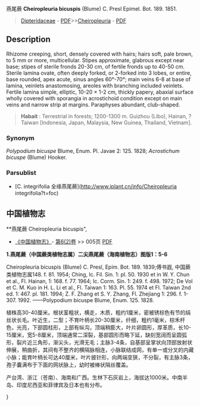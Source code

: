 燕尾蕨 **Cheiropleuria bicuspis** (Blume) C. Presl Epimel. Bot. 189. 1851.

> [Dipteridaceae](http://www.iplant.cn/info/Dipteridaceae?t=foc) - [PDF](http://www.iplant.cn/foc/pdf/Dipteridaceae.pdf)>>[Cheiropleuria](http://www.iplant.cn/info/Cheiropleuria?t=foc) - [PDF](http://www.iplant.cn/foc/pdf/Cheiropleuria.pdf)

## Description

Rhizome creeping, short, densely covered with hairs; hairs soft, pale brown, to 5 mm or more, multicellular. Stipes approximate, glabrous except near base; stipes of sterile fronds 20-30 cm, of fertile fronds up to 40-50 cm. Sterile lamina ovate, often deeply forked, or 2-forked into 3 lobes, or entire, base rounded, apex acute, sinus angles 60°-70°; main veins 6-8 at base of lamina, veinlets anastomosing, areoles with branching included veinlets. Fertile lamina simple, elliptic, 10-20 × 1-2 cm, thickly papery, abaxial surface wholly covered with sporangia in acrostichoid condition except on main veins and narrow strip at margins. Paraphyses abundant, club-shaped.


> **Habait** : 
> Terrestrial in forests; 1200-1300 m. Guizhou (Libo), Hainan, ?Taiwan [Indonesia, Japan, Malaysia, New Guinea, Thailand, Vietnam].

### Synonym
*Polypodium bicuspe* Blume, Enum. Pl. Javae 2: 125. 1828; *Acrostichum bicuspe* (Blume) Hooker.



### Parsublist

* [C.  integrifolia  全缘燕尾蕨](http://www.iplant.cn/info/Cheiropleuria integrifolia?t=foc)

## 中国植物志



**燕尾蕨 Cheiropleuria bicuspis",



* [《中国植物志》](http://www.iplant.cn/frps)- [第6(2)卷](http://www.iplant.cn/frps/vol/6(2)) >> 005页 [PDF](http://www.iplant.cn/frps/pdf/6(2)/005.PDF)


**1.燕尾蕨（中国蕨类植物志属）二尖燕尾蕨（海南植物志）图版1：5-6**

Cheiropleuria bicuspis (Blume) C. Presl, Epim. Bot. 189. 1839;傅书遐, 中国蕨类植物志属148. f. 81. 1954; Ching, Ic. Fil. Sin. 1: pl. 50. 1930 et in W. Y. Chun et al., Fl. Hainan, 1: 168. f. 77. 1964; Ic. Corm. Sin. 1: 249. f. 498. 1972; De Vol et C. M. Kuo in H. L. Li et al., Fl. Taiwan 1: 163. Pl. 55. 1974 et Fl. Taiwan 2nd ed. 1: 467. pl. 181. 1994; Z. F. Zhang et S. Y. Zhang, Fl. Zhejiang 1: 296. f. 1-307. 1992. ——Polypodium bicuspe Blume, Enum. 125. 1828.

植株高30-40厘米。根状茎粗状，横走，木质，粗约1厘米，密被锈棕色有节的绢丝状长毛。叶近生，二型；不育叶柄长20-30厘米，纤细，粗约1毫米，棕禾杆色，光亮，下部圆柱形，上部有纵沟，顶端稍膨大，叶片卵圆形，厚革质，长10-15厘米，宽5-8厘米，顶端通常二深裂，基部圆形而略下延，缺刻宽阔而呈圆弧形，裂片近三角形，渐尖头，光滑无毛；主脉3-4条，自基部呈掌状向顶部放射状伸展，稍曲折，其间有不整齐的横隔脉相连，小脉联结成网，有单一或分叉的内藏小脉；能育叶柄长可达40厘米，叶片披针形，向两端变狭，不分裂，有主脉3条，孢子囊满布于下面的网状脉上，幼时被棒状隔丝覆盖。

产台湾、浙江（苍南）、海南和广西。生林下石灰岩上，海拔达1000米。中南半岛、印度尼西亚和菲律宾及日本也有分布。



}